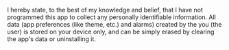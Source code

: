 I hereby state, to the best of my knowledge and belief, that I have not programmed this app to collect any personally identifiable information. All data (app preferences (like theme, etc.) and alarms) created by the you (the user) is stored on your device only, and can be simply erased by clearing the app's data or uninstalling it.